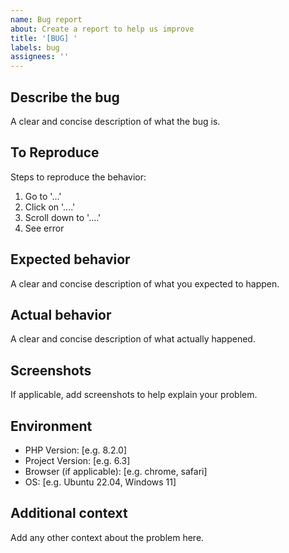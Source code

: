 ```yaml
---
name: Bug report
about: Create a report to help us improve
title: '[BUG] '
labels: bug
assignees: ''
---
```


## Describe the bug
A clear and concise description of what the bug is.

## To Reproduce
Steps to reproduce the behavior:
1. Go to '...'
2. Click on '....'
3. Scroll down to '....'
4. See error

## Expected behavior
A clear and concise description of what you expected to happen.

## Actual behavior
A clear and concise description of what actually happened.

## Screenshots
If applicable, add screenshots to help explain your problem.

## Environment
 - PHP Version: [e.g. 8.2.0]
 - Project Version: [e.g. 6.3]
 - Browser (if applicable): [e.g. chrome, safari]
 - OS: [e.g. Ubuntu 22.04, Windows 11]

## Additional context
Add any other context about the problem here.
